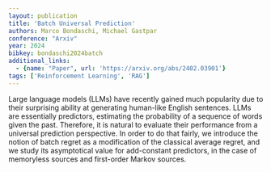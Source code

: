 ```yaml
---
layout: publication
title: 'Batch Universal Prediction'
authors: Marco Bondaschi, Michael Gastpar
conference: "Arxiv"
year: 2024
bibkey: bondaschi2024batch
additional_links:
  - {name: "Paper", url: 'https://arxiv.org/abs/2402.03901'}
tags: ['Reinforcement Learning', 'RAG']
---
```

Large language models (LLMs) have recently gained much popularity due to
their surprising ability at generating human-like English sentences. LLMs are
essentially predictors, estimating the probability of a sequence of words given
the past. Therefore, it is natural to evaluate their performance from a
universal prediction perspective. In order to do that fairly, we introduce the
notion of batch regret as a modification of the classical average regret, and
we study its asymptotical value for add-constant predictors, in the case of
memoryless sources and first-order Markov sources.
